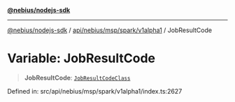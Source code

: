[**@nebius/nodejs-sdk**](../../../../../../README.md)

---

[@nebius/nodejs-sdk](../../../../../../README.md) / [api/nebius/msp/spark/v1alpha1](../README.md) / JobResultCode

# Variable: JobResultCode

> **JobResultCode**: [`JobResultCodeClass`](../type-aliases/JobResultCodeClass.md)

Defined in: src/api/nebius/msp/spark/v1alpha1/index.ts:2627
